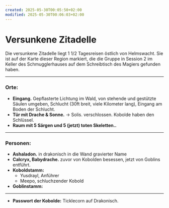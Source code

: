 ```yaml
---
created: 2025-05-30T00:05:50+02:00
modified: 2025-05-30T00:06:03+02:00
---
```


# Versunkene Zitadelle

Die versunkene Zitadelle liegt 1 1/2 Tagesreisen östlich von Helmswacht. Sie ist auf der Karte dieser Region markiert, die die Gruppe in Session 2 im Keller des Schmugglerhauses auf dem Schreibtisch des Magiers gefunden haben.

* * *

### Orte:
- **Eingang.** Gepflasterte Lichtung im Wald, von stehende und gestützte Säulen umgeben, Schlucht (30ft breit, viele Kilometer lang), Eingang am Boden der Schlucht.
- **Tür mit Drache & Sonne.** -> Solis. verschlossen. Kobolde haben den Schlüssel.
- **Raum mit 5 Särgen und 5 (jetzt) toten Skeletten..** 

* * *

### Personen:
- **Ashaladon.** in drakonisch in die Wand gravierter Name
- **Calcryx, Babydrache.** zuvor von Kobolden besessen, jetzt von Goblins entführt.
- **Koboldstamm:** 
	- Yusdrayl, Anführer
	- Meepo, schluchzender Kobold
- **Goblinstamm:** 

* * *

- **Passwort der Kobolde:** Ticklecorn auf Drakonisch. 
